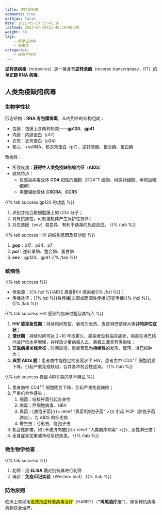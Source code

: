 ```yaml
---
title: 逆转录病毒
comments: true
mathjax: false
date: 2021-05-20 13:41:10
lastmod: 2022-07-19T13:46:10+08:00
weight: 60
tags:
    - 病原生物学
    - 病毒学
categories:
    - 病原生物学
---
```


**逆转录病毒**（retrovirus）是一类含有**逆转录酶**（reverse transcriptase，RT）的**单正链 RNA 病毒**。

<!--more-->

## 人类免疫缺陷病毒

### 生物学性状

形态结构：**RNA 有包膜病毒**，从内到外的结构组成：
- 包膜：包膜上含两种刺突——**gp120**、**gp41**
- 内膜：内膜蛋白（p17）
- 衣壳：衣壳蛋白（p24）
- 核心：+ssRNA、核衣壳蛋白（p7）、逆转录酶、整合酶、蛋白酶

致病性：
- 所致疾病：**获得性人类免疫缺陷综合征**（**AIDS**）
- 致病特点：
    - 仅感染病毒受体 **CD4** 阳性的细胞（CD4<sup>+</sup>T 细胞、树突状细胞、单核巨噬细胞）
    - 需要辅助受体 **CXCR4**、**CCR5**

{{% tab success gp120 的功能 %}}
1. 识别并结合靶细胞膜上的 CD4 分子；
2. 具有抗原性，可刺激机体产生保护性抗体；
3. 对应基因（*env*）易变异，有利于病毒的免疫逃逸。
{{% /tab %}}

{{% tab success HIV 的结构基因及其功能 %}}
1. ***gap***：p17、p24、p7
2. ***pol***：逆转录酶、整合酶、蛋白酶
3. ***env***：gp120、gp41
{{% /tab %}}

### 致病性

{{% tab success %}}
- 传染源：{{% hzl %}}AIDS 患者|HIV 感染者{{% /hzl %}}；
- 传播途径：{{% hzl %}}性传播|血源或医源性传播|母婴传播{{% /hzl %}}。
{{% /tab %}}

{{% tab success HIV 感染的临床过程及其特点 %}}
1. **HIV 感染急性期**：持续时间短暂，表现为发热、皮疹淋巴结肿大等**非特异性症状**；
2. **潜伏期**：持续时间可达 2\~10 年或更久，感染者没有临床症状，病毒在淋巴结内进行低水平增殖，并释放少量病毒入血，患者血液具有传染性；
3. **艾滋病相关综合征**：时间较短，患者表现为**持续性**的发热、腹泻、淋巴结肿大；
4. **典型 AIDS 期**：患者血中能稳定检出高水平 HIV，患者血中 CD4<sup>+</sup>T 细胞明显下降，引起严重免疫缺陷，合并各种机会性感染。
{{% /tab %}}

{{% tab success 典型 AIDS 期的基本特征 %}}
1. 患者血中 CD4<sup>+</sup>T 细胞明显下降，引起严重免疫缺陷；
2. 严重机会性感染：
    1. 细菌：结核杆菌引起全身性
    2. 病毒：巨细胞病毒、HBV
    3. 真菌：[肺孢子菌]({{< relref "真菌#肺孢子菌" >}}) 引起 PCP（肺孢子菌肺炎），为 AIDS 的标志病
    4. 寄生虫：弓形虫、隐孢子虫
3. 机会性肿瘤，如 [卡波济肉瘤]({{< relref "人类疱疹病毒" >}})、恶性淋巴瘤；
4. 全身症状加重或神经系统疾患。
{{% /tab %}}

### 微生物学检查

{{% tab success %}}
1. 初筛：用 **ELISA 法**对抗抗体进行初筛
2. 确诊：**免疫印记实验**（Western blot）
{{% /tab %}}

### 防治原则

临床上常采用<mark>高效抗逆转录病毒治疗</mark>（HARRT）（**“鸡尾酒疗法”**），即多种抗病毒药物联合治疗。
